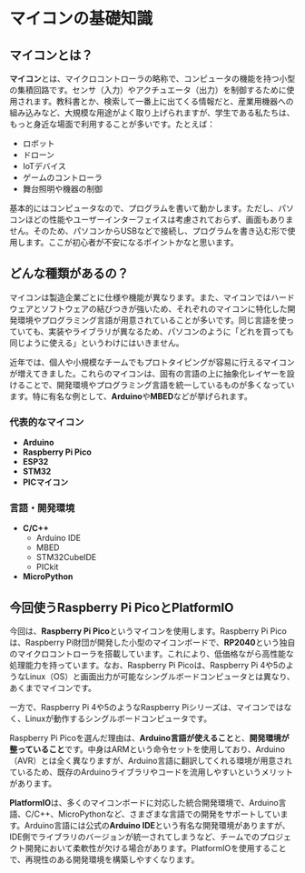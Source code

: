 # マイコンの基礎知識

## マイコンとは？
**マイコン**とは、マイクロコントローラの略称で、コンピュータの機能を持つ小型の集積回路です。センサ（入力）やアクチュエータ（出力）を制御するために使用されます。教科書とか、検索して一番上に出てくる情報だと、産業用機器への組み込みなど、大規模な用途がよく取り上げられますが、学生である私たちは、もっと身近な場面で利用することが多いです。たとえば：

- ロボット
- ドローン
- IoTデバイス
- ゲームのコントローラ
- 舞台照明や機器の制御

基本的にはコンピュータなので、プログラムを書いて動かします。ただし、パソコンほどの性能やユーザーインターフェイスは考慮されておらず、画面もありません。そのため、パソコンからUSBなどで接続し、プログラムを書き込む形で使用します。ここが初心者が不安になるポイントかなと思います。

## どんな種類があるの？
マイコンは製造企業ごとに仕様や機能が異なります。また、マイコンではハードウェアとソフトウェアの結びつきが強いため、それぞれのマイコンに特化した開発環境やプログラミング言語が用意されていることが多いです。同じ言語を使っていても、実装やライブラリが異なるため、パソコンのように「どれを買っても同じように使える」というわけにはいきません。

近年では、個人や小規模なチームでもプロトタイピングが容易に行えるマイコンが増えてきました。これらのマイコンは、固有の言語の上に抽象化レイヤーを設けることで、開発環境やプログラミング言語を統一しているものが多くなっています。特に有名な例として、**Arduino**や**MBED**などが挙げられます。

### 代表的なマイコン
- **Arduino**
- **Raspberry Pi Pico**
- **ESP32**
- **STM32**
- **PICマイコン**

### 言語・開発環境
- **C/C++**
    - Arduino IDE
    - MBED
    - STM32CubeIDE
    - PICkit
- **MicroPython**

## 今回使うRaspberry Pi PicoとPlatformIO
今回は、**Raspberry Pi Pico**というマイコンを使用します。Raspberry Pi Picoは、Raspberry Pi財団が開発した小型のマイコンボードで、**RP2040**という独自のマイクロコントローラを搭載しています。これにより、低価格ながら高性能な処理能力を持っています。なお、Raspberry Pi Picoは、Raspberry Pi 4や5のようなLinux（OS）と画面出力が可能なシングルボードコンピュータとは異なり、あくまでマイコンです。

一方で、Raspberry Pi 4や5のようなRaspberry Piシリーズは、マイコンではなく、Linuxが動作するシングルボードコンピュータです。

Raspberry Pi Picoを選んだ理由は、**Arduino言語が使えること**と、**開発環境が整っていること**です。中身はARMという命令セットを使用しており、Arduino（AVR）とは全く異なりますが、Arduino言語に翻訳してくれる環境が用意されているため、既存のArduinoライブラリやコードを流用しやすいというメリットがあります。

**PlatformIO**は、多くのマイコンボードに対応した統合開発環境で、Arduino言語、C/C++、MicroPythonなど、さまざまな言語での開発をサポートしています。Arduino言語には公式の**Arduino IDE**という有名な開発環境がありますが、IDE側でライブラリのバージョンが統一されてしまうなど、チームでのプロジェクト開発において柔軟性が欠ける場合があります。PlatformIOを使用することで、再現性のある開発環境を構築しやすくなります。
